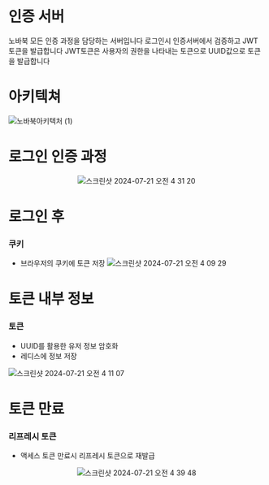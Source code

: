 인증 서버
===========
노바북 모든 인증 과정을 담당하는 서버입니다
로그인시 인증서버에서 검증하고 JWT 토큰을 발급합니다 JWT토큰은 사용자의 권한을 나타내는 토큰으로 UUID값으로 토큰을 발급합니다



아키텍쳐
========

![노바북아키텍처 (1)](https://github.com/user-attachments/assets/b6ad1505-66b0-438d-98fd-e63e73f58207)




로그인 인증 과정
=============

<p align="center">
  <img src="https://github.com/user-attachments/assets/6c6e4597-0dd4-435c-bf1a-11a3256b9aaa" alt="스크린샷 2024-07-21 오전 4 31 20">
</p>


로그인 후
==========
### 쿠키
* 브라우저의 쿠키에 토큰 저장
![스크린샷 2024-07-21 오전 4 09 29](https://github.com/user-attachments/assets/34614045-0d1c-49d3-a1a6-a206ef812fff)


토큰 내부 정보
============
### 토큰
* UUID를 활용한 유저 정보 암호화
* 레디스에 정보 저장



![스크린샷 2024-07-21 오전 4 11 07](https://github.com/user-attachments/assets/11d4a5c0-ab04-4e3e-8a0a-6c58995002ad)




토큰 만료
==========
### 리프레시 토큰

* 액세스 토큰 만료시 리프레시 토큰으로 재발급
  
<p align="center">
  <img src="https://github.com/user-attachments/assets/fb11b674-2d04-4ce2-9cff-de53c18511ea" alt="스크린샷 2024-07-21 오전 4 39 48">
</p>
